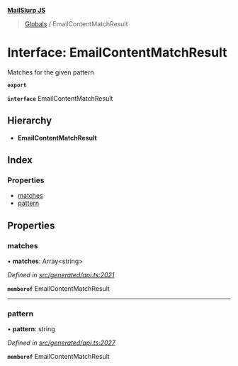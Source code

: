 **[MailSlurp JS](../README.md)**

> [Globals](../README.md) / EmailContentMatchResult

# Interface: EmailContentMatchResult

Matches for the given pattern

**`export`** 

**`interface`** EmailContentMatchResult

## Hierarchy

* **EmailContentMatchResult**

## Index

### Properties

* [matches](emailcontentmatchresult.md#matches)
* [pattern](emailcontentmatchresult.md#pattern)

## Properties

### matches

•  **matches**: Array\<string>

*Defined in [src/generated/api.ts:2021](https://github.com/mailslurp/mailslurp-client/blob/37bf78e/src/generated/api.ts#L2021)*

**`memberof`** EmailContentMatchResult

___

### pattern

•  **pattern**: string

*Defined in [src/generated/api.ts:2027](https://github.com/mailslurp/mailslurp-client/blob/37bf78e/src/generated/api.ts#L2027)*

**`memberof`** EmailContentMatchResult
